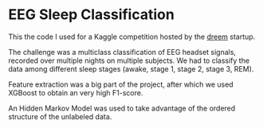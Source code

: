 # EEG Sleep Classification

This the code I used for a Kaggle competition hosted by the [dreem](https://dreem.com/) startup.

The challenge was a multiclass classification of EEG headset signals, recorded over multiple nights on multiple subjects. We had to classify the data among different sleep stages (awake, stage 1, stage 2, stage 3, REM).

Feature extraction was a big part of the project, after which we used XGBoost to obtain an very high F1-score. 

An Hidden Markov Model was used to take advantage of the ordered structure of the unlabeled data.
